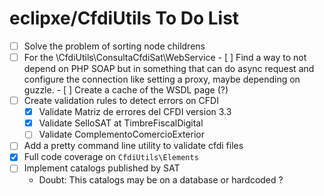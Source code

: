 # eclipxe/CfdiUtils To Do List

- [ ] Solve the problem of sorting node childrens
- [ ] For the \CfdiUtils\ConsultaCfdiSat\WebService
      - [ ] Find a way to not depend on PHP SOAP but in something that can do async
            request and configure the connection like setting a proxy,
            maybe depending on guzzle.
      - [ ] Create a cache of the WSDL page (?)
- [ ] Create validation rules to detect errors on CFDI
    - [X] Validate Matriz de errores del CFDI version 3.3
    - [X] Validate SelloSAT at TimbreFiscalDigital
    - [ ] Validate ComplementoComercioExterior
- [ ] Add a pretty command line utility to validate cfdi files
- [X] Full code coverage on `CfdiUtils\Elements`
- [ ] Implement catalogs published by SAT
    - Doubt: This catalogs may be on a database or hardcoded ?
